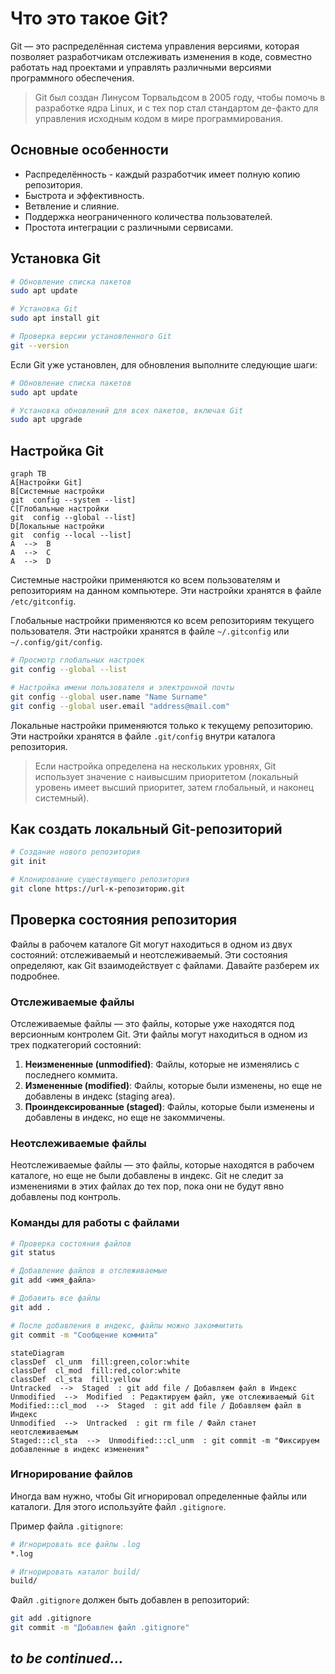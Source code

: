 # Что это такое Git?

Git — это распределённая система управления версиями, которая позволяет разработчикам отслеживать изменения в коде, совместно работать над проектами и управлять различными версиями программного обеспечения.
>Git был создан Линусом Торвальдсом в 2005 году, чтобы помочь в разработке ядра Linux, и с тех пор стал стандартом де-факто для управления исходным кодом в мире программирования.

## Основные особенности

 - Распределённость - каждый разработчик имеет полную копию репозитория.
 - Быстрота и эффективность.
 - Ветвление и слияние.
 - Поддержка неограниченного количества пользователей.
 - Простота интеграции с различными сервисами.

## Установка Git

```bash
# Обновление списка пакетов
sudo apt update

# Установка Git
sudo apt install git

# Проверка версии установленного Git
git --version
```
Если Git уже установлен, для обновления выполните следующие шаги:
```bash
# Обновление списка пакетов
sudo apt update

# Установка обновлений для всех пакетов, включая Git
sudo apt upgrade
```

## Настройка Git

```mermaid
graph TB
A[Настройки Git]
B[Системные настройки
git  config --system --list]
C[Глобальные настройки
git  config --global --list]
D[Локальные настройки
git  config --local --list]
A  -->  B
A  -->  C
A  -->  D
```
Системные настройки применяются ко всем пользователям и репозиториям на данном компьютере. Эти настройки хранятся в файле `/etc/gitconfig`.

Глобальные настройки применяются ко всем репозиториям текущего пользователя. Эти настройки хранятся в файле `~/.gitconfig` или `~/.config/git/config`.
```bash
# Просмотр глобальных настроек
git config --global --list

# Настройка имени пользователя и электронной почты
git config --global user.name "Name Surname"
git config --global user.email "address@mail.com"
```
Локальные настройки применяются только к текущему репозиторию. Эти настройки хранятся в файле `.git/config` внутри каталога репозитория.

>Если настройка определена на нескольких уровнях, Git использует значение с наивысшим приоритетом (локальный уровень имеет высший приоритет, затем глобальный, и наконец системный).

## Как создать локальный Git-репозиторий
```bash
# Создание нового репозитория
git init

# Клонирование существующего репозитория
git clone https://url-к-репозиторию.git
```
## Проверка состояния репозитория

Файлы в рабочем каталоге Git могут находиться в одном из двух состояний: отслеживаемый и неотслеживаемый. Эти состояния определяют, как Git взаимодействует с файлами. Давайте разберем их подробнее.

### Отслеживаемые файлы
Отслеживаемые файлы — это файлы, которые уже находятся под версионным контролем Git. Эти файлы могут находиться в одном из трех подкатегорий состояний:

1.  **Неизмененные (unmodified)**: Файлы, которые не изменялись с последнего коммита.
2.  **Измененные (modified)**: Файлы, которые были изменены, но еще не добавлены в индекс (staging area).
3.  **Проиндексированные (staged)**: Файлы, которые были изменены и добавлены в индекс, но еще не закоммичены.

### Неотслеживаемые файлы
Неотслеживаемые файлы — это файлы, которые находятся в рабочем каталоге, но еще не были добавлены в индекс. Git не следит за изменениями в этих файлах до тех пор, пока они не будут явно добавлены под контроль.

### Команды для работы с файлами
```bash
# Проверка состояния файлов
git status

# Добавление файлов в отслеживаемые
git add <имя_файла>

# Добавить все файлы
git add .

# После добавления в индекс, файлы можно закоммитить
git commit -m "Сообщение коммита"
```

```mermaid
stateDiagram
classDef  cl_unm  fill:green,color:white
classDef  cl_mod  fill:red,color:white
classDef  cl_sta  fill:yellow
Untracked  -->  Staged  : git add file / Добавляем файл в Индекс
Unmodified  -->  Modified  : Редактируем файл, уже отслеживаемый Git
Modified:::cl_mod  -->  Staged  : git add file / Добавляем файл в Индекс
Unmodified  -->  Untracked  : git rm file / Файл станет неотслеживаемым
Staged:::cl_sta  -->  Unmodified:::cl_unm  : git commit -m "Фиксируем добавленные в индекс изменения"
```
### Игнорирование файлов
Иногда вам нужно, чтобы Git игнорировал определенные файлы или каталоги. Для этого используйте файл `.gitignore`.

Пример файла `.gitignore`:
```bash
# Игнорировать все файлы .log
*.log

# Игнорировать каталог build/
build/
```
Файл `.gitignore` должен быть добавлен в репозиторий:
```bash
git add .gitignore
git commit -m "Добавлен файл .gitignore"
```




## _to be continued..._
